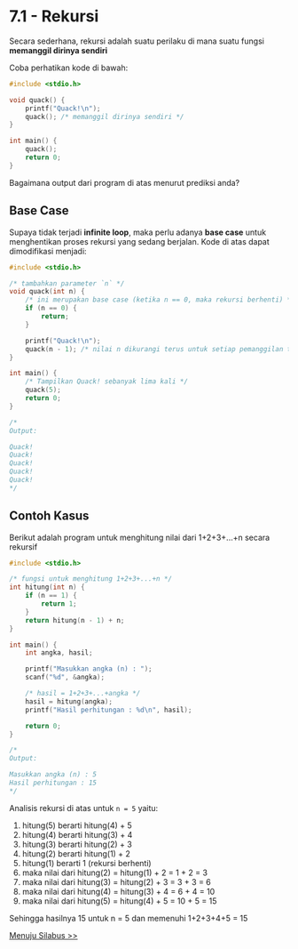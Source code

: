 # 7.1 - Rekursi

Secara sederhana, rekursi adalah suatu perilaku di mana suatu fungsi **memanggil dirinya sendiri**

Coba perhatikan kode di bawah:

```c
#include <stdio.h>

void quack() {
    printf("Quack!\n");
    quack(); /* memanggil dirinya sendiri */
}

int main() {
    quack();
    return 0;
}
```

Bagaimana output dari program di atas menurut prediksi anda?

## Base Case

Supaya tidak terjadi **infinite loop**, maka perlu adanya **base case** untuk menghentikan proses rekursi yang sedang berjalan. Kode di atas dapat dimodifikasi menjadi:

```c
#include <stdio.h>

/* tambahkan parameter `n` */
void quack(int n) {
    /* ini merupakan base case (ketika n == 0, maka rekursi berhenti) */
    if (n == 0) {
        return;
    }

    printf("Quack!\n");
    quack(n - 1); /* nilai n dikurangi terus untuk setiap pemanggilan terhadap dirinya */
}

int main() {
    /* Tampilkan Quack! sebanyak lima kali */
    quack(5);
    return 0;
}

/*
Output:

Quack!
Quack!
Quack!
Quack!
Quack!
*/
```

## Contoh Kasus

Berikut adalah program untuk menghitung nilai dari 1+2+3+...+n secara rekursif

```c
#include <stdio.h>

/* fungsi untuk menghitung 1+2+3+...+n */
int hitung(int n) {
    if (n == 1) {
        return 1;
    }
    return hitung(n - 1) + n;
}

int main() {
    int angka, hasil;

    printf("Masukkan angka (n) : ");
    scanf("%d", &angka);

    /* hasil = 1+2+3+...+angka */
    hasil = hitung(angka);
    printf("Hasil perhitungan : %d\n", hasil);

    return 0;
}

/*
Output:

Masukkan angka (n) : 5
Hasil perhitungan : 15
*/
```

Analisis rekursi di atas untuk `n = 5` yaitu:

1. hitung(5) berarti hitung(4) + 5
2. hitung(4) berarti hitung(3) + 4
3. hitung(3) berarti hitung(2) + 3
4. hitung(2) berarti hitung(1) + 2
5. hitung(1) berarti 1 (rekursi berhenti)
6. maka nilai dari hitung(2) = hitung(1) + 2 = 1 + 2 = 3
7. maka nilai dari hitung(3) = hitung(2) + 3 = 3 + 3 = 6
8. maka nilai dari hitung(4) = hitung(3) + 4 = 6 + 4 = 10
9. maka nilai dari hitung(5) = hitung(4) + 5 = 10 + 5 = 15

Sehingga hasilnya 15 untuk n = 5 dan memenuhi 1+2+3+4+5 = 15

[Menuju Silabus >>](../silabus.md)